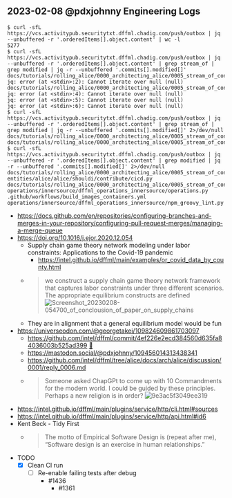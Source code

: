 ## 2023-02-08 @pdxjohnny Engineering Logs

```console
$ curl -sfL https://vcs.activitypub.securitytxt.dffml.chadig.com/push/outbox | jq --unbuffered -r '.orderedItems[].object.content' | wc -l
5277
$ curl -sfL https://vcs.activitypub.securitytxt.dffml.chadig.com/push/outbox | jq --unbuffered -r '.orderedItems[].object.content' | grep stream_of | grep modified | jq -r --unbuffered '.commits[].modified[]'
docs/tutorials/rolling_alice/0000_architecting_alice/0005_stream_of_consciousness.md
jq: error (at <stdin>:2): Cannot iterate over null (null)
docs/tutorials/rolling_alice/0000_architecting_alice/0005_stream_of_consciousness.md
jq: error (at <stdin>:4): Cannot iterate over null (null)
jq: error (at <stdin>:5): Cannot iterate over null (null)
jq: error (at <stdin>:6): Cannot iterate over null (null)
$ curl -sfL https://vcs.activitypub.securitytxt.dffml.chadig.com/push/outbox | jq --unbuffered -r '.orderedItems[].object.content' | grep stream_of | grep modified | jq -r --unbuffered '.commits[].modified[]' 2>/dev/null
docs/tutorials/rolling_alice/0000_architecting_alice/0005_stream_of_consciousness.md
docs/tutorials/rolling_alice/0000_architecting_alice/0005_stream_of_consciousness.md
$ curl -sfL https://vcs.activitypub.securitytxt.dffml.chadig.com/push/outbox | jq --unbuffered -r '.orderedItems[].object.content' | grep modified | jq -r --unbuffered '.commits[].modified[]' 2>/dev/null
docs/tutorials/rolling_alice/0000_architecting_alice/0005_stream_of_consciousness.md
entities/alice/alice/shouldi/contribute/cicd.py
docs/tutorials/rolling_alice/0000_architecting_alice/0005_stream_of_consciousness.md
operations/innersource/dffml_operations_innersource/operations.py
.github/workflows/build_images_containers.yml
operations/innersource/dffml_operations_innersource/npm_groovy_lint.py
```

- https://docs.github.com/en/repositories/configuring-branches-and-merges-in-your-repository/configuring-pull-request-merges/managing-a-merge-queue
- https://doi.org/10.1016/j.ejor.2020.12.054
  - Supply chain game theory network modeling under labor constraints: Applications to the Covid-19 pandemic
    - https://intel.github.io/dffml/main/examples/or_covid_data_by_county.html
  - > we construct a supply chain game theory network framework that captures labor constraints under three different scenarios. The appropriate equilibrium constructs are defined
    > ![Screenshot_20230208-054700_of_conclousion_of_paper_on_supply_chains](https://user-images.githubusercontent.com/5950433/217573307-c85cc3ef-c63f-4bb3-be42-ece63cb602fe.png)
  - They are in alignment that a general equilibrium model would be fun
- https://universeodon.com/@georgetakei/109824609861703097
  - https://github.com/intel/dffml/commit/4ef226e2ecd384560d635fa84036003b525ad399 [💊](https://pdxjohnny.github.io/redpill/)
  - https://mastodon.social/@pdxjohnny/109456014313438341
  - https://github.com/intel/dffml/tree/alice/docs/arch/alice/discussion/0001/reply_0006.md
  - > Someone asked ChapGPt to come up with 10 Commandments for the modern world. I could be guided by these principles. Perhaps a new religion is in order?
    > ![9e3ac5f3049ee319](https://user-images.githubusercontent.com/5950433/217577363-83e0bcc8-6886-4d01-bce5-dc48d8a31651.png)
- https://intel.github.io/dffml/main/plugins/service/http/cli.html#sources
- https://intel.github.io/dffml/main/plugins/service/http/api.html#id6
- Kent Beck - Tidy First
  - > The motto of Empirical Software Design is (repeat after me), “Software design is an exercise in human relationships.” 
- TODO
  - [x] Clean CI run
    - [ ] Re-enable failing tests after debug
      - #1436
        - #1361
